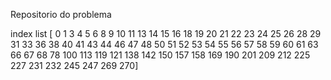 Repositorio do problema


index list
[  0   1   3   4   5   6   8   9  10  11  13  14  15  16  18  19  20  21
  22  23  24  25  26  28  29  31  33  36  38  40  41  43  44  46  47  48
  50  51  52  53  54  55  56  57  58  59  60  61  63  66  67  68  78 100
 113 119 121 138 142 150 157 158 169 190 201 209 212 225 227 231 232 245
 247 269 270]
